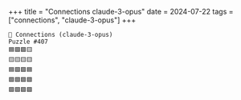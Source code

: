 +++
title = "Connections claude-3-opus"
date = 2024-07-22
tags = ["connections", "claude-3-opus"]
+++

```text
🤖 Connections (claude-3-opus) 
Puzzle #407
🟦🟪🟩🟨
🟨🟨🟨🟨
🟦🟩🟪🟦
🟩🟩🟩🟪
🟪🟩🟩🟪
```

